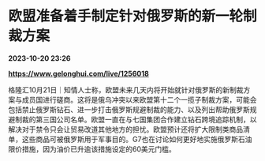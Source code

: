 # 欧盟准备着手制定针对俄罗斯的新一轮制裁方案

**2023-10-20 23:26**

**https://www.gelonghui.com/live/1256018**

格隆汇10月21日｜知情人士称，欧盟未来几天内将开始就针对俄罗斯的新制裁方案与成员国进行磋商。这将是俄乌冲突以来欧盟第十二个一揽子制裁方案，可能会包括禁止俄罗斯钻石、进一步打击俄罗斯规避制裁的能力、以及列出帮助俄罗斯规避制裁的第三国公司名单。欧盟一直在与七国集团合作建立钻石跨境追踪机制，以解决对于禁令只会让贸易改道其他地方的担忧。欧盟预计还将扩大限制类商品清单，这些商品可被俄罗斯用于军事目的。G7也在讨论如何更好地实施俄罗斯石油限价措施，因为油价已升逾该措施设定的60美元门槛。
